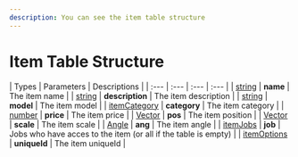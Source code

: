 ```yaml
---
description: You can see the item table structure
---
```

# Item Table Structure

| Types | Parameters | Descriptions |
| :--- | :--- | :--- | :--- |
| [string](https://www.lua.org/pil/2.4.html) | **name** | The item name |
| [string](https://www.lua.org/pil/2.4.html) | **description** | The item description |
| [string](https://www.lua.org/pil/2.4.html) | **model** | The item model |
| [itemCategory](../structs/item-categories.md) | **category** | The item category |
| [number](https://www.lua.org/pil/2.3.html) | **price** | The item price |
| [Vector](https://wiki.facepunch.com/gmod/Vector) | **pos** | The item position |
| [Vector](https://wiki.facepunch.com/gmod/Vector) | **scale** | The item scale |
| [Angle](https://wiki.facepunch.com/gmod/Angle) | **ang** | The item angle |
| [itemJobs](../structs/item-jobs.md) | **job** | Jobs who have acces to the item (or all if the table is empty) |
| [itemOptions](../structs/item-categories.md) | **uniqueId** | The item uniqueId |